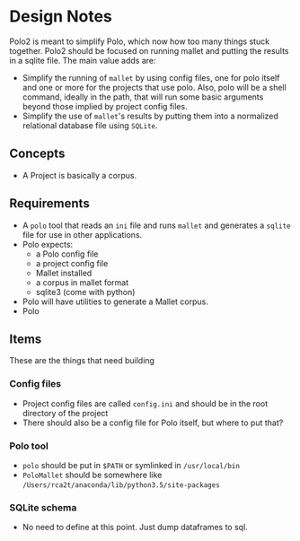 # Design Notes

Polo2 is meant to simplify Polo, which now how too many things stuck together. Polo2 should be focused on running mallet and putting the results in a sqlite file. The main value adds are:

* Simplify the running of `mallet` by using config files, one for polo itself and one or more for the projects that use polo. Also, polo will be a shell command, ideally in the path, that will run some basic arguments beyond those implied by project config files.
* Simplify the use of `mallet`'s results by putting them into a normalized relational database file using `SQLite`.

## Concepts

* A Project is basically a corpus.

## Requirements

* A `polo` tool that reads an `ini` file and runs `mallet` and generates a `sqlite` file for use in other applications.
* Polo expects:
  * a Polo config file
  * a project config file
  * Mallet installed
  * a corpus in mallet format
  * sqlite3 (come with python)
* Polo will have utilities to generate a Mallet corpus.
* Polo

## Items

These are the things that need building

### Config files

* Project config files are called `config.ini` and should be in the root directory of the project
* There should also be a config file for Polo itself, but where to put that?

### Polo tool

* `polo` should be put in `$PATH` or symlinked in `/usr/local/bin`
* `PoloMallet` should be somewhere like `/Users/rca2t/anaconda/lib/python3.5/site-packages`

### SQLite schema

* No need to define at this point. Just dump dataframes to sql.